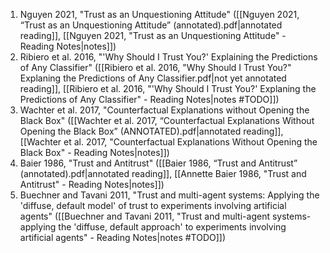 1. Nguyen 2021, "Trust as an Unquestioning Attitude" ([[Nguyen 2021, “Trust as an Unquestioning Attitude” (annotated).pdf|annotated reading]], [[Nguyen 2021, "Trust as an Unquestioning Attitude" - Reading Notes|notes]])
2. Ribiero et al. 2016, "'Why Should I Trust You?' Explaining the Predictions of Any Classifier" ([[Ribiero et al. 2016, "Why Should I Trust You?" Explaning the Predictions of Any Classifier.pdf|not yet annotated reading]], [[Ribiero et al. 2016, "'Why Should I Trust You?' Explaning the Predictions of Any Classifier" - Reading Notes|notes #TODO]])
3. Wachter et al. 2017, "Counterfactual Explanations without Opening the Black Box" ([[Wachter et al. 2017, “Counterfactual Explanations Without Opening the Black Box” (ANNOTATED).pdf|annotated reading]], [[Wachter et al. 2017, "Counterfactual Explanations Without Opening the Black Box" - Reading Notes|notes]])
4. Baier 1986, "Trust and Antitrust" ([[Baier 1986, “Trust and Antitrust” (annotated).pdf|annotated reading]], [[Annette Baier 1986, "Trust and Antitrust" - Reading Notes|notes]])
5. Buechner and Tavani 2011, "Trust and multi-agent systems: Applying the 'diffuse, default model' of trust to experiments involving artificial agents" ([[Buechner and Tavani 2011, "Trust and multi-agent systems- applying the 'diffuse, default approach' to experiments involving artificial agents" - Reading Notes|notes #TODO]])

